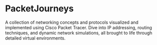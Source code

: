 # PacketJourneys
A collection of networking concepts and protocols visualized and implemented using Cisco Packet Tracer. Dive into IP addressing, routing techniques, and dynamic network simulations, all brought to life through detailed virtual environments.
